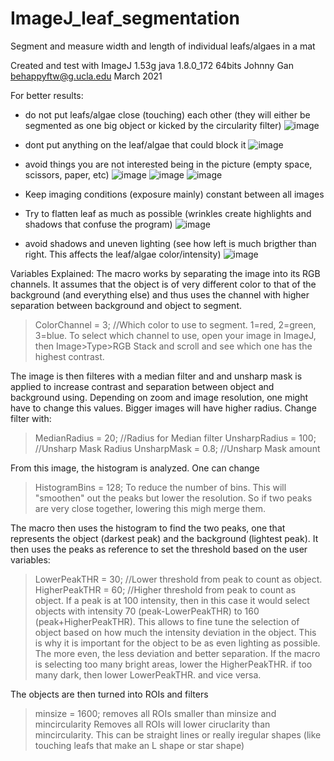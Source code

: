 # ImageJ_leaf_segmentation
Segment and measure width and length of individual leafs/algaes in a mat


Created and test with ImageJ 1.53g java 1.8.0_172 64bits
Johnny Gan behappyftw@g.ucla.edu March 2021

For better results:
- do not put leafs/algae close (touching) each other (they will either be segmented as one big object or kicked by the circularity filter)
![image](https://user-images.githubusercontent.com/74852180/112717062-63348100-8ea7-11eb-926d-2aa8104be86c.png)

- dont put anything on the leaf/algae that could block it
![image](https://user-images.githubusercontent.com/74852180/112717069-76475100-8ea7-11eb-9b27-6037277473d8.png)

- avoid things you are not interested being in the picture (empty space, scissors, paper, etc)
![image](https://user-images.githubusercontent.com/74852180/112717020-21a3d600-8ea7-11eb-9c18-a4cb12d8e129.png)
![image](https://user-images.githubusercontent.com/74852180/112717029-2bc5d480-8ea7-11eb-901f-cf0f116be97a.png)
![image](https://user-images.githubusercontent.com/74852180/112717035-2f595b80-8ea7-11eb-9428-2f64767969aa.png)

- Keep imaging conditions (exposure mainly) constant between all images
- Try to flatten leaf as much as possible (wrinkles create highlights and shadows that confuse the program)
![image](https://user-images.githubusercontent.com/74852180/112717048-426c2b80-8ea7-11eb-8b41-62cdf1cfda93.png)

- avoid shadows and uneven lighting (see how left is much brigther than right. This affects the leaf/algae color/intensity)
![image](https://user-images.githubusercontent.com/74852180/112716990-033dda80-8ea7-11eb-9c28-bf604e6d4294.png)


Variables Explained:
The macro works by separating the image into its RGB channels. It assumes that the object is of very different color to that of the background (and everything else) and thus uses the channel with higher separation between background and object to segment. 

>ColorChannel = 3; //Which color to use to segment. 1=red, 2=green, 3=blue.
To select which channel to use, open your image in ImageJ, then Image>Type>RGB Stack and scroll and see which one has the highest contrast.

The image is then filteres with a median filter and and unsharp mask is applied to increase contrast and separation between object and background using.
Depending on zoom and image resolution, one might have to change this values. Bigger images will have higher radius. 
Change filter with:
>MedianRadius = 20; //Radius for Median filter
>UnsharpRadius = 100; //Unsharp Mask Radius
>UnsharpMask = 0.8; //Unsharp Mask amount


From this image, the histogram is analyzed. One can change 
>HistogramBins = 128; 
To reduce the number of bins. This will "smoothen" out the peaks but lower the resolution. So if two peaks are very close together, lowering this migh merge them.

The macro then uses the histogram to find the two peaks, one that represents the object (darkest peak) and the background (lightest peak). It then uses the peaks as reference to set the threshold based on the user variables:
>LowerPeakTHR = 30; //Lower threshold from peak to count as object.  
>HigherPeakTHR = 60; //Higher threshold from peak to count as object.
If a peak is at 100 intensity, then in this case it would select objects with intensity 70 (peak-LowerPeakTHR) to 160 (peak+HigherPeakTHR). This allows to fine tune the selection of object based on how much the intensity deviation in the object. This is why it is important for the object to be as even lighting as possible. The more even, the less deviation and better separation. If the macro is selecting too many bright areas, lower the HigherPeakTHR. if too many dark, then lower LowerPeakTHR. and vice versa.

The objects are then turned into ROIs and filters
>minsize = 1600;
removes all ROIs smaller than minsize and 
>mincircularity
Removes all ROIs will lower ciruclarity than mincircularity. This can be straight lines or really iregular shapes (like touching leafs that make an L shape or star shape)


